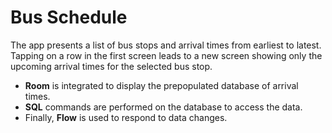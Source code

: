 # Bus Schedule
The app presents a list of bus stops and arrival times from earliest to latest. Tapping on a row in the first screen leads to a new screen showing only the upcoming arrival times for the selected bus stop.  
- __Room__ is integrated to display the prepopulated database of arrival times.
- __SQL__ commands are performed on the database to access the data.
- Finally, __Flow__ is used to respond to data changes.
